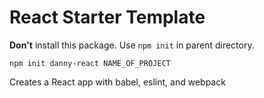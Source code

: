 # React Starter Template

**Don't** install this package. Use `npm init` in parent directory.

`npm init danny-react NAME_OF_PROJECT`

Creates a React app with babel, eslint, and webpack

